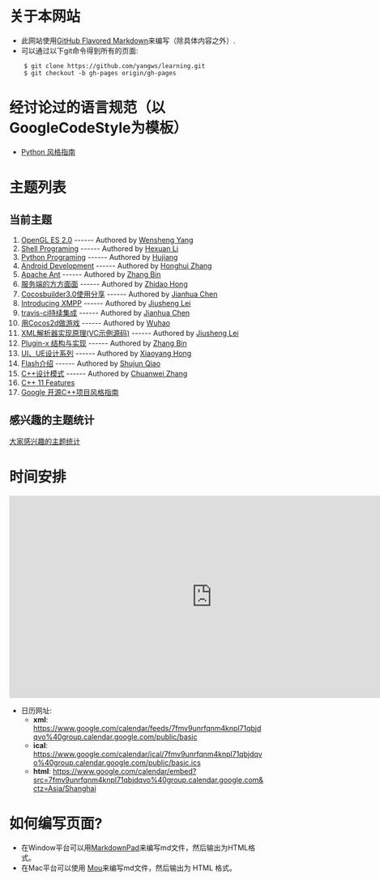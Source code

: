 # 关于本网站

* 此网站使用[GitHub Flavored Markdown](http://github.github.com/github-flavored-markdown/)来编写（除具体内容之外）.
* 可以通过以下git命令得到所有的页面:

```
    $ git clone https://github.com/yangws/learning.git
    $ git checkout -b gh-pages origin/gh-pages
```

# 经讨论过的语言规范（以GoogleCodeStyle为模板）
* [Python 风格指南](http://yangws.github.io/zh-google-styleguide/google-python-styleguide/contents.html)

# 主题列表
## 当前主题
1. [OpenGL ES 2.0](OpenGL_ES_2.0/index.html) ------ Authored by [Wensheng Yang](http://yangws.github.io/)
2. [Shell Programing](Shell/index.html) ------ Authored by [Hexuan Li](https://github.com/lihe757)
3. [Python Programing](Python/index.html) ------ Authored by [Hujiang](https://github.com/hujiang)
4. [Android Development](AndroidDev/index.html) ------ Authored by [Honghui Zhang](https://github.com/honghui)
5. [Apache Ant](Ant/index.html) ------ Authored by [Zhang Bin](https://github.com/natural-law)
6. [服务端的方方面面](ServerPrograming/index.html) ------ Authored by [Zhidao Hong](https://github.com/fathong)
7. [Cocosbuilder3.0使用分享](CocosBuilder/CocosBuilderLearning.html) ------ Authored by [Jianhua Chen](https://github.com/dumganhar)
8. [Introducing XMPP](IntroducingXMPP/index.html) ------ Authored by [Jiusheng Lei](https://github.com/heliclei)
9. [travis-ci持续集成](travis-ci/Learn-travis-ci.html) ------ Authored by [Jianhua Chen](https://github.com/dumganhar)
10. [用Cocos2d做游戏](DevGameByCocos2d/index.html) ------ Authored by [Wuhao](https://github.com/Wu-Hao)
11. [XML解析器实现原理(VC示例源码)](XMLParser/training.zip) ------ Authored by [Jiusheng Lei](https://github.com/heliclei)
12. [Plugin-x 结构与实现](Plugin-x/index.html) ------ Authored by [Zhang Bin](https://github.com/natural-law)
13. [UI、UE设计系列](UI_UE_Design/index.html) ------ Authored by [Xiaoyang Hong](http://portfolio-biubiu.lofter.com/)
14. [Flash介绍](Flash/AS.html) ------ Authored by [Shujun Qiao](https://github.com/shujunqiao)
15. [C++设计模式](DesignPatten/index.html) ------ Authored by [Chuanwei Zhang](https://github.com/chuanweizhang)
98. [C++ 11 Features](C++11/index.html)
99. [Google 开源C++项目风格指南](http://zh-google-styleguide.readthedocs.org/en/latest/google-cpp-styleguide/)

## 感兴趣的主题统计
[大家感兴趣的主题统计](https://docs.google.com/spreadsheet/ccc?key=0ApdZ593X8vw3dHoyYVVmZmlaOEhXZG9TOVNzNFdhZXc&usp=sharing)

# 时间安排

<iframe src="https://www.google.com/calendar/embed?src=7fmv9unrfqnm4knpl71qbjdqvo%40group.calendar.google.com&ctz=Asia/Shanghai" style="border: 0" width="800" height="400" frameborder="0" scrolling="no"></iframe>

* 日历网址:
	* __xml__: https://www.google.com/calendar/feeds/7fmv9unrfqnm4knpl71qbjdqvo%40group.calendar.google.com/public/basic
	* __ical__: https://www.google.com/calendar/ical/7fmv9unrfqnm4knpl71qbjdqvo%40group.calendar.google.com/public/basic.ics
	* __html__: https://www.google.com/calendar/embed?src=7fmv9unrfqnm4knpl71qbjdqvo%40group.calendar.google.com&ctz=Asia/Shanghai

# 如何编写页面?

* 在Window平台可以用[MarkdownPad](http://markdownpad.com/)来编写md文件，然后输出为HTML格式。
* 在Mac平台可以使用 [Mou](http://mouapp.com/)来编写md文件，然后输出为 HTML 格式。